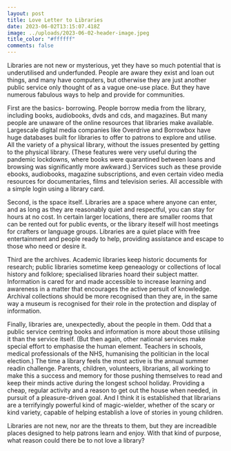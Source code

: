 ```yaml
---
layout: post
title: Love Letter to Libraries
date: 2023-06-02T13:15:07.418Z
image: ../uploads/2023-06-02-header-image.jpeg
title_color: "#ffffff"
comments: false
---
```

Libraries are not new or mysterious, yet they have so much potential that is underutilised and underfunded. People are aware they exist and loan out things, and many have computers, but otherwise they are just another public service only thought of as a vague one-use place. But they have numerous fabulous ways to help and provide for communities. 

F﻿irst are the basics- borrowing. People borrow media from the library, including books, audiobooks, dvds and cds, and magazines. But many people are unaware of the online resources that libraries make available. Largescale digital media companies like Overdrive and Borrowbox have huge databases built for libraries to offer to patrons to explore and utilise. All the variety of a physical library, without the issues presented by getting to the physical library. (These features were very useful during the pandemic lockdowns, where books were quarantined between loans and browsing was significantly more awkward.) Services such as these provide ebooks, audiobooks, magazine subscriptions, and even certain video media resources for documentaries, films and television series. All accessible with a simple login using a library card.

S﻿econd, is the space itself. Libraries are a space where anyone can enter, and as long as they are reasonably quiet and respectful, you can stay for hours at no cost. In certain larger locations, there are smaller rooms that can be rented out for public events, or the library iteself will host meetings for crafters or language groups. Libraries are a quiet place with free entertainment and people ready to help, providing assistance and escape to those who need or desire it.

T﻿hird are the archives. Academic libraries keep historic documents for research; public libraries sometime keep geneaology or collections of local history and folklore; specialised libraries hoard their subject matter. Information is cared for and made accessible to increase learning and awareness in a matter that encourages the active persuit of knowledge. Archival collections should be more recognised than they are, in the same way a museum is recognised for their role in the protection and display of information.

F﻿inally, libraries are, unexpectedly, about the people in them. Odd that a public service centring books and information is more about those utilising it than the service itself. (But then again, other national services make special effort to emphasise the human element. Teachers in schools, medical professionals of the NHS, humanising the politician in the local election.) The time a library feels the most active is the annual summer readin challenge. Parents, children, volunteers, librarians, all working to make this a success and memory for those pushing themselves to read and keep their minds active during the longest school holiday. Providing a cheap, regular activity and a reason to get out the house when needed, in pursuit of a pleasure-driven goal. And I think it is established that librarians are a terrifyingly powerful kind of magic-wielder, whether of the scary or kind variety, capable of helping establish a love of stories in young children.

L﻿ibraries are not new, nor are the threats to them, but they are increadible places designed to help patrons learn and enjoy. With that kind of purpose, what reason could there be to not love a library?
